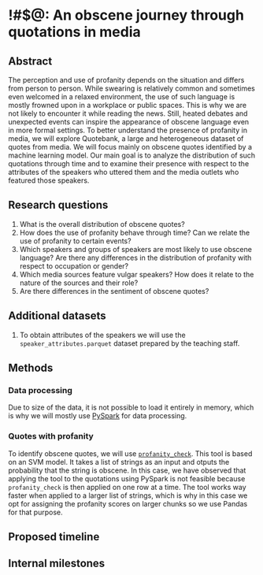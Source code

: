 # !#$@: An obscene journey through quotations in media
## Abstract
The perception and use of profanity depends on the situation and differs from person to person. While swearing is relatively common and sometimes even welcomed in a relaxed environment, the use of such language is mostly frowned upon in a workplace or public spaces. This is why we are not likely to encounter it while reading the news. Still, heated debates and unexpected events can inspire the appearance of obscene language even in more formal settings. To better understand the presence of profanity in media, we will explore Quotebank, a large and heterogeneous dataset of quotes from media. We will focus mainly on obscene quotes identified by a machine learning model. Our main goal is to analyze the distribution of such quotations through time and to examine their presence with respect to the attributes of the speakers who uttered them and the media outlets who featured those speakers.
## Research questions
1.  What is the overall distribution of obscene quotes?
2.  How does the use of profanity behave through time? Can we relate the use of profanity to certain events?
3.  Which speakers and groups of speakers are most likely to use obscene language? Are there any differences in the distribution of profanity with respect to occupation or gender?
4.  Which media sources feature vulgar speakers? How does it relate to the nature of the sources and their role?
5.  Are there differences in the sentiment of obscene quotes?
## Additional datasets
1. To obtain attributes of the speakers we will use the `speaker_attributes.parquet` dataset prepared by the teaching staff.
## Methods
### Data processing
Due to size of the data, it is not possible to load it entirely in memory, which is why we will mostly use [PySpark](http://spark.apache.org/docs/latest/api/python/) for data processing. 
### Quotes with profanity
To identify obscene quotes, we will use [`profanity_check`](https://pypi.org/project/alt-profanity-check/). This tool is based on an SVM model. It takes a list of strings as an input and otputs the probability that the string is obscene. In this case, we have observed that applying the tool to the quotations using PySpark is not feasible because `profanity_check` is then applied on one row at a time. The tool works way faster when applied to a larger list of strings, which is why in this case we opt for assigning the profanity scores on larger chunks so we use Pandas for that purpose.
## Proposed timeline
## Internal milestones

